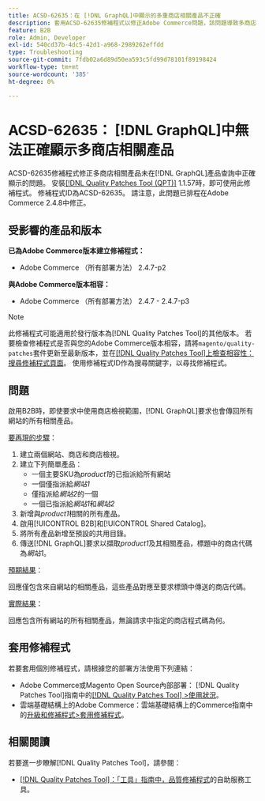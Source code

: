 ```yaml
---
title: ACSD-62635：在 [!DNL GraphQL]中顯示的多重商店相關產品不正確
description: 套用ACSD-62635修補程式以修正Adobe Commerce問題，該問題導致多商店相關產品無法在 [!DNL GraphQL] 產品查詢中正確顯示。
feature: B2B
role: Admin, Developer
exl-id: 540cd37b-4dc5-42d1-a968-2989262effdd
type: Troubleshooting
source-git-commit: 7fdb02a6d89d50ea593c5fd99d78101f89198424
workflow-type: tm+mt
source-wordcount: '385'
ht-degree: 0%

---
```


# ACSD-62635： [!DNL GraphQL]中無法正確顯示多商店相關產品

ACSD-62635修補程式修正多商店相關產品未在[!DNL GraphQL]產品查詢中正確顯示的問題。 安裝[[!DNL Quality Patches Tool (QPT)]](https://experienceleague.adobe.com/docs/commerce-operations/tools/quality-patches-tool/usage.html?lang=zh-Hant) 1.1.57時，即可使用此修補程式。 修補程式ID為ACSD-62635。 請注意，此問題已排程在Adobe Commerce 2.4.8中修正。

## 受影響的產品和版本

**已為Adobe Commerce版本建立修補程式：**

* Adobe Commerce （所有部署方法） 2.4.7-p2

**與Adobe Commerce版本相容：**

* Adobe Commerce （所有部署方法） 2.4.7 - 2.4.7-p3

>[!NOTE]
>
>此修補程式可能適用於發行版本為[!DNL Quality Patches Tool]的其他版本。 若要檢查修補程式是否與您的Adobe Commerce版本相容，請將`magento/quality-patches`套件更新至最新版本，並在[[!DNL Quality Patches Tool]上檢查相容性：搜尋修補程式頁面](https://experienceleague.adobe.com/tools/commerce-quality-patches/index.html?lang=zh-Hant)。 使用修補程式ID作為搜尋關鍵字，以尋找修補程式。

## 問題

啟用B2B時，即使要求中使用商店檢視範圍，[!DNL GraphQL]要求也會傳回所有網站的所有相關產品。

<u>要再現的步驟</u>：

1. 建立兩個網站、商店和商店檢視。
1. 建立下列簡單產品：
   * 一個主要SKU為&#x200B;*product1*&#x200B;的已指派給所有網站
   * 一個僅指派給&#x200B;*網站1*
   * 僅指派給&#x200B;*網站2*&#x200B;的一個
   * 一個已指派給&#x200B;*網站1*&#x200B;和&#x200B;*網站2*
1. 新增與&#x200B;*product1*&#x200B;相關的所有產品。
1. 啟用[!UICONTROL B2B]和[!UICONTROL Shared Catalog]。
1. 將所有產品新增至預設的共用目錄。
1. 傳送[!DNL GraphQL]要求以擷取&#x200B;*product1*&#x200B;及其相關產品，標題中的商店代碼為&#x200B;*網站1*。

<u>預期結果</u>：

回應僅包含來自網站的相關產品，這些產品對應至要求標頭中傳送的商店代碼。

<u>實際結果</u>：

回應包含所有網站的所有相關產品，無論請求中指定的商店程式碼為何。

## 套用修補程式

若要套用個別修補程式，請根據您的部署方法使用下列連結：

* Adobe Commerce或Magento Open Source內部部署： [!DNL Quality Patches Tool]指南中的[[!DNL Quality Patches Tool] >使用狀況](/help/tools/quality-patches-tool/usage.md)。
* 雲端基礎結構上的Adobe Commerce：雲端基礎結構上的Commerce指南中的[升級和修補程式>套用修補程式](https://experienceleague.adobe.com/docs/commerce-cloud-service/user-guide/develop/upgrade/apply-patches.html?lang=zh-Hant)。

## 相關閱讀

若要進一步瞭解[!DNL Quality Patches Tool]，請參閱：

* [[!DNL Quality Patches Tool]：「工具」指南中，品質修補程式](/help/tools/quality-patches-tool/quality-patches-tool-to-self-serve-quality-patches.md)的自助服務工具。
